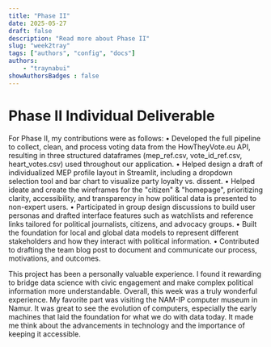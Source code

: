 ```yaml
---
title: "Phase II"
date: 2025-05-27
draft: false 
description: "Read more about Phase II"
slug: "week2tray"
tags: ["authors", "config", "docs"]
authors: 
    - "traynabui"
showAuthorsBadges : false
---
```

# Phase II Individual Deliverable
For Phase II, my contributions were as follows:
	•	Developed the full pipeline to collect, clean, and process voting data from the HowTheyVote.eu API, resulting in three structured dataframes (mep_ref.csv, vote_id_ref.csv, heart_votes.csv) used throughout our application.
	•	Helped design a draft of individualized MEP profile layout in Streamlit, including a dropdown selection tool and bar chart to visualize party loyalty vs. dissent.
	•	Helped ideate and create the wireframes for the "citizen" & "homepage", prioritizing clarity, accessibility, and transparency in how political data is presented to non-expert users.
	•	Participated in group design discussions to build user personas and drafted interface features such as watchlists and reference links tailored for political journalists, citizens, and advocacy groups.
	•	Built the foundation for local and global data models to represent different stakeholders and how they interact with political information.
	•	Contributed to drafting the team blog post to document and communicate our process, motivations, and outcomes.

This project has been a personally valuable experience. I found it rewarding to bridge data science with civic engagement and make complex political information more understandable. Overall, this week was a truly wonderful experience. My favorite part was visiting the NAM-IP computer museum in Namur. It was great to see the evolution of computers, especially the early machines that laid the foundation for what we do with data today. It made me think about the advancements in technology and the importance of keeping it accessible.
